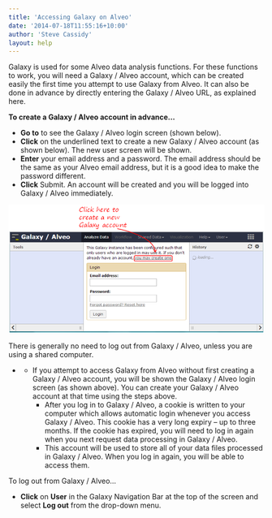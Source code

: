 ```yaml
---
title: 'Accessing Galaxy on Alveo'
date: '2014-07-18T11:55:16+10:00'
author: 'Steve Cassidy'
layout: help
---
```


Galaxy is used for some Alveo data analysis functions. For these functions to work, you will need a Galaxy / Alveo account, which can be created easily the first time you attempt to use Galaxy from Alveo. It can also be done in advance by directly entering the Galaxy / Alveo URL, as explained here.

**To create a Galaxy / Alveo account in advance…**

- **Go to**  to see the Galaxy / Alveo login screen (shown below).
- **Click** on the underlined text to create a new Galaxy / Alveo account (as shown below). The new user screen will be shown.
- **Enter** your email address and a password. The email address should be the same as your Alveo email address, but it is a good idea to make the password different.
- **Click** Submit. An account will be created and you will be logged into Galaxy / Alveo immediately.



![GalaxyLogin](/assets/files/2014/07/GalaxyLogin.png)

There is generally no need to log out from Galaxy / Alveo, unless you are using a shared computer.

- - If you attempt to access Galaxy from Alveo without first creating a Galaxy / Alveo account, you will be shown the Galaxy / Alveo login screen (as shown above). You can create your Galaxy / Alveo account at that time using the steps above.
    - After you log in to Galaxy / Alveo, a cookie is written to your computer which allows automatic login whenever you access Galaxy / Alveo. This cookie has a very long expiry – up to three months. If the cookie has expired, you will need to log in again when you next request data processing in Galaxy / Alveo.
    - This account will be used to store all of your data files processed in Galaxy / Alveo. When you log in again, you will be able to access them.

To log out from Galaxy / Alveo…

- **Click** on **User** in the Galaxy Navigation Bar at the top of the screen and select **Log out** from the drop-down menu.



